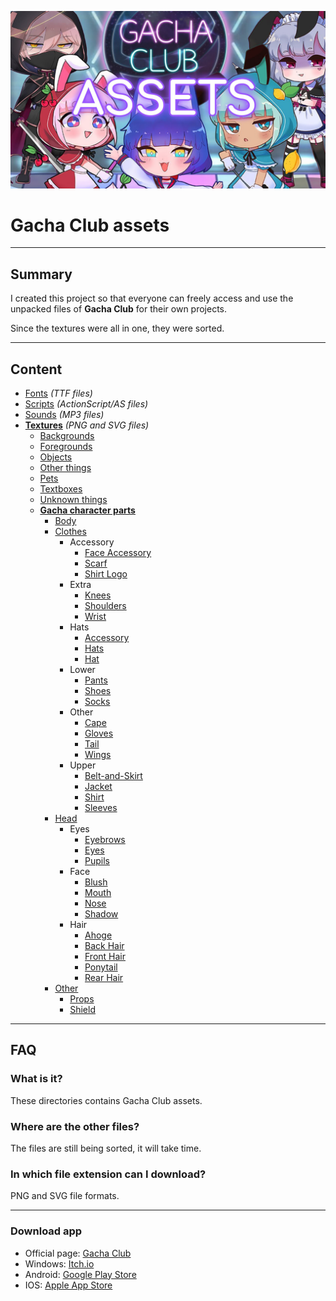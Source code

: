 ![banner](title.jpg)
# Gacha Club assets
---

## Summary
I created this project so that everyone can freely access and use the unpacked files of **Gacha Club** for their own projects.

Since the textures were all in one, they were sorted.

---
## Content
- [Fonts](Fonts/) *(TTF files)*
- [Scripts](Scripts/) *(ActionScript/AS files)*
- [Sounds](Sounds/) *(MP3 files)*
- **<u>Textures</u>** *(PNG and SVG files)*
    - [Backgrounds](Textures/Backgrounds/)
    - [Foregrounds](Textures/Foregrounds/)
    - [Objects](Textures/Objects/)
    - [Other things](Textures/Other%20things/)
    - [Pets](Textures/Pets/)
    - [Textboxes](Textures/Textboxes/)
    - [Unknown things](Textures/Unknown%20things/)
    - [<u>**Gacha character parts**</u>](Textures/Gacha%20character%20parts/)
        - [Body](Textures/Gacha%20character%20parts/Body/)
        - <u>Clothes</u>
            - Accessory
                - [Face Accessory](Textures/Gacha%20character%20parts/Clothes/Accessory/Face%20Accessory/)
                - [Scarf](Textures/Gacha%20character%20parts/Clothes/Accessory/Scarf/)
                - [Shirt Logo](Textures/Gacha%20character%20parts/Clothes/Accessory/Shirt%20Logo/)
            - Extra
                - [Knees](Textures/Gacha%20character%20parts/Clothes/Extra/Knees/)
                - [Shoulders](Textures/Gacha%20character%20parts/Clothes/Extra/Shoulders/)
                - [Wrist](Textures/Gacha%20character%20parts/Clothes/Extra/Wrist/)
            - Hats
                - [Accessory](Textures/Gacha%20character%20parts/Clothes/Hats/Accessory/)
                - [Hats](Textures/Gacha%20character%20parts/Clothes/Hats/Glasses/)
                - [Hat](Textures/Gacha%20character%20parts/Clothes/Hats/Hat/)
            - Lower
                - [Pants](Textures/Gacha%20character%20parts/Clothes/Lower/Pants/)
                - [Shoes](Textures/Gacha%20character%20parts/Clothes/Lower/Shoes/)
                - [Socks](Textures/Gacha%20character%20parts/Clothes/Lower/Socks/)
            - Other
                - [Cape](Textures/Gacha%20character%20parts/Clothes/Other/Cape/)
                - [Gloves](Textures/Gacha%20character%20parts/Clothes/Other/Gloves/)
                - [Tail](Textures/Gacha%20character%20parts/Clothes/Other/Tail/)
                - [Wings](Textures/Gacha%20character%20parts/Clothes/Other/Wings/)
            - Upper
                - [Belt-and-Skirt](Textures/Gacha%20character%20parts/Clothes/Upper/Belt-and-Skirt/)
                - [Jacket](Textures/Gacha%20character%20parts/Clothes/Upper/Jacket/)
                - [Shirt](Textures/Gacha%20character%20parts/Clothes/Upper/Shirt/)
                - [Sleeves](Textures/Gacha%20character%20parts/Clothes/Upper/Sleeves/)
        - <u>Head</u>
            - Eyes
                - [Eyebrows](Textures/Gacha%20character%20parts/Head/Eyes/Eyebrows/)
                - [Eyes](Textures/Gacha%20character%20parts/Head/Eyes/Eyes/)
                - [Pupils](Textures/Gacha%20character%20parts/Head/Eyes/Pupils/)
            - Face
                - [Blush](Textures/Gacha%20character%20parts/Head/Face/Blush/)
                - [Mouth](Textures/Gacha%20character%20parts/Head/Face/Mouth/)
                - [Nose](Textures/Gacha%20character%20parts/Head/Face/Nose/)
                - [Shadow](Textures/Gacha%20character%20parts/Head/Face/Shadow/)
            - Hair
                - [Ahoge](Textures/Gacha%20character%20parts/Head/Hair/Ahoge/)
                - [Back Hair](Textures/Gacha%20character%20parts/Head/Hair/Back%20Hair/)
                - [Front Hair](Textures/Gacha%20character%20parts/Head/Hair/Front%20Hair/)
                - [Ponytail](Textures/Gacha%20character%20parts/Head/Hair/Ponytail/)
                - [Rear Hair](Textures/Gacha%20character%20parts/Head/Hair/Rear%20Hair/)
        - <u>Other</u>
            - [Props](Textures/Gacha%20character%20parts/Other/Props/)
            - [Shield](Textures/Gacha%20character%20parts/Other/Shield/)

---
## FAQ

### What is it?
These directories contains Gacha Club assets.

### Where are the other files?
The files are still being sorted, it will take time.

### In which file extension can I download?
PNG and SVG file formats.

---
### Download app
- Official page: [Gacha Club](https://gacha.club/)
- Windows: [Itch.io](https://lunime.itch.io/gacha-club)
- Android: [Google Play Store](https://play.google.com/store/apps/details?id=air.com.lunime.gachaclub)
- IOS: [Apple App Store](https://apps.apple.com/us/app/gacha-club/id1527025761)

